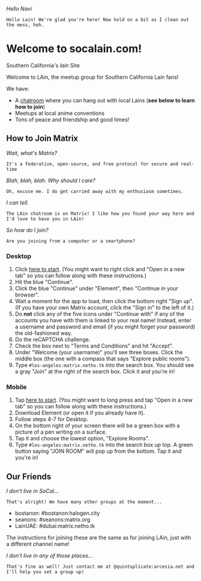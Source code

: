 _Hello Navi_

`Hello Lain! We're glad you're here! Now hold on a bit as I clean out the mess, heh.`

# Welcome to socalain.com!

Southern California's _lain_ Site

Welcome to LAin, the meetup group for Southern California Lain fans!

We have:
- A [chatroom](https://matrix.to/#/#los-angeles:matrix.netho.tk) where you can hang out with local Lains (**see below to learn how to join**)
- Meetups at local anime conventions
- Tons of peace and friendship and good times!

## How to Join Matrix

_Wait, what's Matrix?_

`It's a federative, open-source, and free protocol for secure and real-time`

_Blah, blah, blah. Why should I care?_

`Oh, excuse me. I do get carried away with my enthusiasm sometimes. `

_I can tell._

`The LAin chatroom is on Matrix! I like how you found your way here and I'd love to have you in LAin!`

_So how do I join?_

`Are you joining from a computer or a smartphone?`
### Desktop
1. Click [here to start](https://matrix.to/#/#los-angeles:matrix.netho.tk). (You might want to right click and "Open in a new tab" so you can follow along with these instructions.)
2. Hit the blue "Continue".
3. Click the blue "Continue" under "Element", then "Continue in your browser".
4. Wait a moment for the app to load, then click the bottom right "Sign up". (If you have your own Matrix account, click the "Sign in" to the left of it.)
5. Do **not** click any of the five icons under "Continue with" if any of the accounts you have with them is linked to your real name! Instead, enter a username and password and email (if you might forget your password) the old-fashioned way.
6. Do the reCAPTCHA challenge.
7. Check the box next to "Terms and Conditions" and hit "Accept".
8. Under "Welcome (your username)" you'll see three boxes. Click the middle box (the one with a compass that says "Explore public rooms").
9. Type `#los-angeles:matrix.netho.tk` into the search box. You should see a gray "Join" at the right of the search box. Click it and you're in!

### Mobile
1. Tap [here to start](https://matrix.to/#/#los-angeles:matrix.netho.tk). (You might want to long press and tap "Open in a new tab" so you can follow along with these instructions.)
2. Download Element (or open it if you already have it).
3. Follow steps 4-7 for Desktop.
4. On the bottom right of your screen there will be a green box with a picture of a pen writing on a surface.
5. Tap it and choose the lowest option, "Explore Rooms".
7. Type `#los-angeles:matrix.netho.tk` into the search box up top. A green button saying "JOIN ROOM" will pop up from the bottom. Tap it and you're in!

## Our Friends
_I don't live in SoCal..._

`That's alright! We have many other groups at the moment...`

- bostanon: #bostanon:halogen.city
- seanons: #seanons:matrix.org
- LainUAE: #dubai:matrix.netho.tk

The instructions for joining these are the same as for joining LAin, just with a different channel name!

_I don't live in any of those places..._

`That's fine as well! Just contact me at @quintuplicate:arcesia.net and I'll help you set a group up!`
